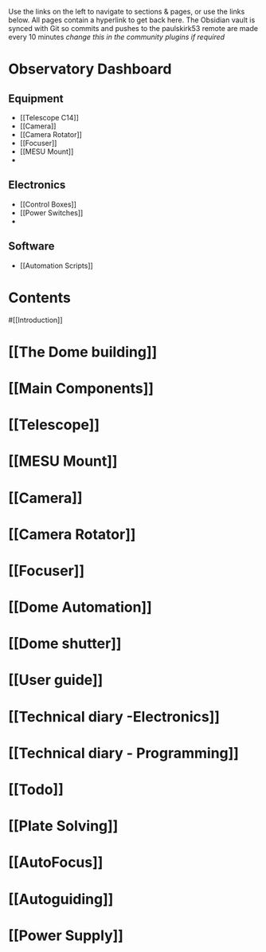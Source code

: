 Use the links on the left to navigate to sections & pages, or use the links below. All pages contain a hyperlink to get back here.
The Obsidian vault is synced with Git so commits and pushes to the paulskirk53 remote are made every 10 minutes *change this in the community plugins if required*

# Observatory Dashboard
## Equipment
- [[Telescope C14]]
- [[Camera]]
- [[Camera Rotator]]
- [[Focuser]]
- [[MESU Mount]]
- 
## Electronics
- [[Control Boxes]]
- [[Power Switches]]
- 
## Software
- [[Automation Scripts]]












# Contents
 #[[Introduction]]
# [[The Dome building]]
# [[Main Components]]
# [[Telescope]]
# [[MESU Mount]]
# [[Camera]]
# [[Camera Rotator]]
# [[Focuser]]
# [[Dome  Automation]]
# [[Dome shutter]]

# [[User guide]]

# [[Technical diary -Electronics]]

# [[Technical diary - Programming]]

# [[Todo]]

# [[Plate Solving]]
# [[AutoFocus]]

# [[Autoguiding]]

# [[Power Supply]]









